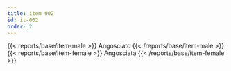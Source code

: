```yaml
---
title: item 002
id: it-002
order: 2
---
```

{{< reports/base/item-male >}}
  Angosciato
{{< /reports/base/item-male >}}
{{< reports/base/item-female >}}
  Angosciata
{{< /reports/base/item-female >}}